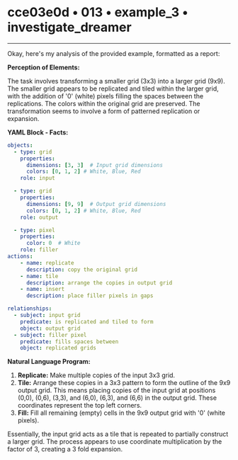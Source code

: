# cce03e0d • 013 • example_3 • investigate_dreamer

---
Okay, here's my analysis of the provided example, formatted as a report:

**Perception of Elements:**

The task involves transforming a smaller grid (3x3) into a larger grid (9x9). The smaller grid appears to be replicated and tiled within the larger grid, with the addition of '0' (white) pixels filling the spaces between the replications. The colors within the original grid are preserved. The transformation seems to involve a form of patterned replication or expansion.

**YAML Block - Facts:**



```yaml
objects:
  - type: grid
    properties:
      dimensions: [3, 3]  # Input grid dimensions
      colors: [0, 1, 2] # White, Blue, Red
    role: input

  - type: grid
    properties:
      dimensions: [9, 9]  # Output grid dimensions
      colors: [0, 1, 2] # White, Blue, Red
    role: output

  - type: pixel
    properties:
      color: 0  # White
    role: filler
actions:
    - name: replicate
      description: copy the original grid
    - name: tile
      description: arrange the copies in output grid
    - name: insert
      description: place filler pixels in gaps

relationships:
  - subject: input grid
    predicate: is replicated and tiled to form
    object: output grid
  - subject: filler pixel
    predicate: fills spaces between
    object: replicated grids
```



**Natural Language Program:**

1. **Replicate:** Make multiple copies of the input 3x3 grid.
2. **Tile:** Arrange these copies in a 3x3 pattern to form the outline of the 9x9 output grid. This means placing copies of the input grid at positions (0,0), (0,6), (3,3), and (6,0), (6,3), and (6,6) in the output grid. These coordinates represent the top left corners.
3. **Fill:** Fill all remaining (empty) cells in the 9x9 output grid with '0' (white pixels).

Essentially, the input grid acts as a tile that is repeated to partially construct a larger grid. The process appears to use coordinate multiplication by the factor of 3, creating a 3 fold expansion.

